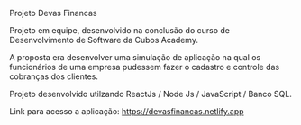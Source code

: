 Projeto Devas Financas

Projeto em equipe, desenvolvido na conclusão do curso de Desenvolvimento de Software da Cubos Academy. 

A proposta era desenvolver uma simulação de aplicação na qual os funcionários de uma empresa pudessem fazer o cadastro e controle das cobranças dos clientes. 

Projeto desenvolvido utilzando ReactJs / Node Js / JavaScript / Banco SQL.

Link para acesso a aplicação: https://devasfinancas.netlify.app
